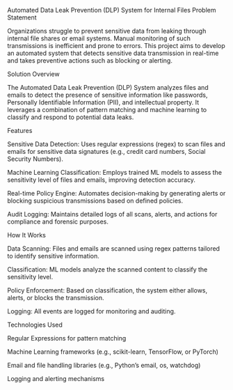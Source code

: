 Automated Data Leak Prevention (DLP) System for Internal Files
Problem Statement

Organizations struggle to prevent sensitive data from leaking through internal file shares or email systems. Manual monitoring of such transmissions is inefficient and prone to errors. This project aims to develop an automated system that detects sensitive data transmission in real-time and takes preventive actions such as blocking or alerting.

Solution Overview

The Automated Data Leak Prevention (DLP) System analyzes files and emails to detect the presence of sensitive information like passwords, Personally Identifiable Information (PII), and intellectual property. It leverages a combination of pattern matching and machine learning to classify and respond to potential data leaks.

Features

Sensitive Data Detection: Uses regular expressions (regex) to scan files and emails for sensitive data signatures (e.g., credit card numbers, Social Security Numbers).

Machine Learning Classification: Employs trained ML models to assess the sensitivity level of files and emails, improving detection accuracy.

Real-time Policy Engine: Automates decision-making by generating alerts or blocking suspicious transmissions based on defined policies.

Audit Logging: Maintains detailed logs of all scans, alerts, and actions for compliance and forensic purposes.

How It Works

Data Scanning: Files and emails are scanned using regex patterns tailored to identify sensitive information.

Classification: ML models analyze the scanned content to classify the sensitivity level.

Policy Enforcement: Based on classification, the system either allows, alerts, or blocks the transmission.

Logging: All events are logged for monitoring and auditing.

Technologies Used

Regular Expressions for pattern matching

Machine Learning frameworks (e.g., scikit-learn, TensorFlow, or PyTorch)

Email and file handling libraries (e.g., Python’s email, os, watchdog)

Logging and alerting mechanisms
